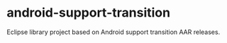 # android-support-transition
Eclipse library project based on Android support transition AAR releases.
